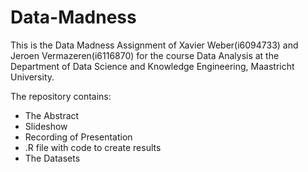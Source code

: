 # Data-Madness
This is the Data Madness Assignment of Xavier Weber(i6094733) and Jeroen Vermazeren(i6116870) for the course Data Analysis at the Department of Data Science and Knowledge Engineering, Maastricht University. 

The repository contains:

* The Abstract
* Slideshow
* Recording of Presentation
* .R file with code to create results
* The Datasets
